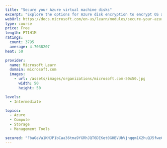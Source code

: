 ```yaml
---
title: "Secure your Azure virtual machine disks"
excerpt: "Explore the options for Azure disk encryption to encrypt OS and data disks on existing and new virtual machines."
webUrl: https://docs.microsoft.com/en-us/learn/modules/secure-your-azure-virtual-machine-disks/
type: course
price: Free
length: PT1H1M
ratings:
  count: 3795
  average: 4.7038207
heat: 50

provider:
  name: Microsoft Learn
  domain: microsoft.com
  images:
    - url: /assets/images/organizations/microsoft.com-50x50.jpg
      width: 50
      height: 50

levels:
  - Intermediate

topics:
  - Azure
  - Compute
  - Storage
  - Management Tools

secured: "FbaGeVa1KNJP1bCaa36tma9YGRhJQT6DEKet0GHBVUbVjnqqm1X2huQJ5fweCwTMnP/FW+qcj2UFNxbJbeCfzyHmr64hltXXUNbf2h9DI7oUyWLX1AQECaNd0pfPCp+1bmeohF7wkuuBaCNUQNgosWQdBi84msUzsllcDGO9p1T5jKWo5Sr71QbNtVHNfQyKi/kOTr1U2ClzoxTCfLOCke0tRu1k2GEksF6BLA8ZLVp2lu/WspNoTU//X6exRTD6fqfUY47pZ7lBxF9QRmMUbf3n2HDP6O44iAx2/94P/L9oM40mKGfDeQqNnlcbWTf1eHSP7Geb/Dlcfgjvv19JulsI1ZjmPPAmL92RPkBAVMZNswTleGfLPIqg/pTKV9nMXZFIvhWgHMedrA8mRc4Bm4AWrJKR9pz/AkccMyZhWkw=;3RQPK9/XjDzC9gf3g/G/qw=="
---
```


